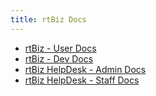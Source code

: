 ```yaml
---
title: rtBiz Docs
---
```


<ul>
  <li><a href="/rtbiz/core/user/">rtBiz - User Docs</a></li>
  <li><a href="/rtbiz/core/dev/">rtBiz - Dev Docs</a></li>
  <li><a href="/rtbiz/helpdesk/admin/">rtBiz HelpDesk - Admin Docs</a></li>
  <li><a href="/rtbiz/helpdesk/staff/">rtBiz HelpDesk - Staff Docs</a></li>
</ul>  
